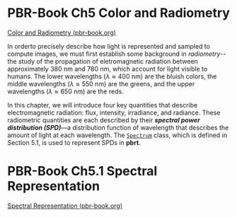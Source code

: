 # PBR-Book Ch5 Color and Radiometry

[Color and Radiometry (pbr-book.org)](https://www.pbr-book.org/3ed-2018/Color_and_Radiometry)

In orderto precisely describe how light is represented and sampled to compute images, we must first establish some background in *radiometry*-- the study of the propagation of eletromagnetic radiation between approximately 380 nm and 780  nm, which account for light visible to humans. The lower wavelengths ($\lambda \approx 400  \ \mathrm{nm}$)  are the bluish colors, the middle wavelengths ($\lambda \approx 550 \ \mathrm {nm}$) are the greens, and the upper wavelengths ($\lambda \approx 650 \ \mathrm {nm}$) are the reds.

In this chapter, we will introduce four key quantities that describe electromagnetic radiation: flux, intensity, irradiance, and radiance. These radiometric quantities are each described by their ***spectral power distribution (SPD)***—a distribution function of wavelength that describes the amount of light at each wavelength. The [`Spectrum`](https://www.pbr-book.org/3ed-2018/Color_and_Radiometry/Spectral_Representation.html#Spectrum) class, which is defined in Section 5.1, is used to represent SPDs in **pbrt**.





# PBR-Book Ch5.1 Spectral Representation









[Spectral Representation (pbr-book.org)](https://www.pbr-book.org/3ed-2018/Color_and_Radiometry/Spectral_Representation)